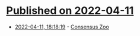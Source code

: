 # [Published on 2022-04-11](index.md)

* [2022-04-11, 18:18:19](https://news.ycombinator.com/item?id=30992618) - [Consensus Zoo](https://shachaf.net/w/consensus)
